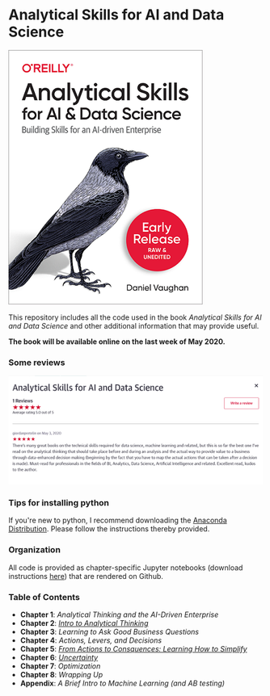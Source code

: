 # Analytical Skills for AI and Data Science

![alt text](/figs/cover.png "Early Release Cover")

This repository includes all the code used  in the book _Analytical Skills for AI and Data Science_ and other additional information that may provide useful.

**The book will be available online on the last week of May 2020.**


### Some reviews
![alt text](/figs/review_safari.PNG "review from Safari")

### Tips for installing python

If you're new to python, I recommend downloading the [Anaconda Distribution](https://docs.anaconda.com/anaconda/install/).  Please follow the instructions thereby provided.


### Organization

All code is provided as chapter-specific Jupyter notebooks (download instructions [here](https://jupyter.org/install)) that are rendered on Github.

### Table of Contents

* **Chapter 1**: *Analytical Thinking and the AI-Driven Enterprise* 
* **Chapter 2**: *[Intro to Analytical Thinking](/jupyter_notebooks/chapter2.ipynb)* 
* **Chapter 3**: *Learning to Ask Good Business Questions* 
* **Chapter 4**: *Actions, Levers, and Decisions* 
* **Chapter 5**: *[From Actions to Consquences: Learning How to Simplify](/jupyter_notebooks/chapter5.ipynb)* 
* **Chapter 6**: *[Uncertainty](/jupyter_notebooks/chapter6.ipynb)* 
* **Chapter 7**: *Optimization*
* **Chapter 8**: *Wrapping Up*
* **Appendix**: *A Brief Intro to Machine Learning (and AB testing)*